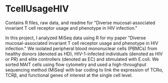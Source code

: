# TcellUsageHIV
Contains R files, raw data, and readme for "Diverse mucosal-associated invariant T cell receptor usage and phenotype in HIV infection."

In this project, I analyzed MiSeq data using R for my paper "Diverse mucosal-associated invariant T cell receptor usage and phenotype in HIV infection." 
We isolated peripheral blood mononuclear cells (PBMCs) from healthy donors (denoted as HD), HIV-1-infected individuals (denoted as HIV or PR) and elite controllers (denoted as EC)
and stimulated with E.coli. We sorted MAIT cells using flow cytometry and used a high-throughput sequencing method (MiSeq) with bar coding to link the expression of TCRα, TCRβ, 
and functional genes of interest at the single cell level.
